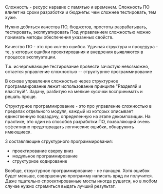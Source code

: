 
Сложность - ресурс наравне с памятью и временем.
Сложность ПО влияет на сроки разработки и бюджеты: чем сложнее тестировать, тем хуже.

Нужно добиться качества ПО, бюджетов, простоты разрабатывать, тестировать, эксплуатировать
Под управлением сложностью можно понимать методы обеспечения указанных свойств.

Качество ПО - это про кол-во ошибок.
Удачная структура и процедура - те, у которых ошибки проектирования и внедрения выявляются в процессе эксплуатации.

Т.к. исчерпывающее тестирование провести зачастую невозможно, остается управление сложностью -- структурное программирование

В основе управления сложностью через структурное программирование лежит использование принципе "Разделяй и властвуй!".
Задачу, разбитую на мелкие кусочки воспринимать и решать проще.

Структурное программирование - это про управление сложностью в пределах отдельного модуля, каждый из которых описывает единственную подзадачу, определенную на этапе декомпозиции. На практике, это один из способов разработки ПО, позволяющий очень эффективно предотвращать логические ошибки, обнаружить имеющиеся.

3 составляющие структурного программирования:
- проектирование сверху вниз
- модульное программирование
- структурное кодирование

Вообще, структурное программирование - не панацея. Хотя ошибок будет меньше, совершенную программу написать вряд ли получится. Даже тщательно спроектированные мосты иногда рушатся, но в любом случае нужно стремиться выдать лучший результат.
